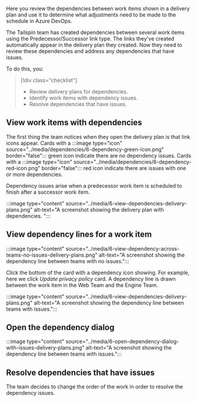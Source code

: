 Here you review the dependencies between work items shown in a delivery plan and use it to determine what adjustments need to be made to the schedule in Azure DevOps.

The Tailspin team has created dependencies between several work items using the Predecessor/Successor link type. The links they've created automatically appear in the delivery plan they created. Now they need to review these dependencies and address any dependencies that have issues.  

To do this, you:

> [!div class="checklist"]
> * Review delivery plans for dependencies.
> * Identify work items with dependency issues. 
> * Resolve dependencies that have issues.

## View work items with dependencies 

The first thing the team notices when they open the delivery plan is that link icons appear. Cards with a :::image type="icon" source="../media/dependencies/6-dependency-green-icon.png" border="false"::: green icon indicate there are no dependency issues. Cards with a :::image type="icon" source="../media/dependencies/6-dependency-red-icon.png" border="false"::: red icon indicate there are issues with one or more dependencies. 

Dependency issues arise when a predecessor work item is scheduled to finish after a successor work item. 


:::image type="content" source="../media/6-view-dependencies-delivery-plans.png" alt-text="A screenshot showing the delivery plan with dependencies. ":::

## View dependency lines for a work item


:::image type="content" source="../media/6-view-dependency-across-teams-no-issues-delivery-plans.png" alt-text="A screenshot showing the dependency line between teams with no issues.":::


Click the bottom of the card with a dependency icon showing. For example, here we click *Update privacy policy* card. A dependency line is drawn between the work item in the Web Team and the Engine Team. 

:::image type="content" source="../media/6-view-dependencies-delivery-plans.png" alt-text="A screenshot showing the dependency line between teams with issues.":::


## Open the dependency dialog  


:::image type="content" source="../media/6-open-dependency-dialog-with-issues-delivery-plans.png" alt-text="A screenshot showing the dependency line between teams with issues.":::


## Resolve dependencies that have issues

The team decides to change the order of the work in order to resolve the dependency issues. 


 